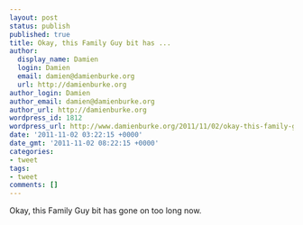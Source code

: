 ```yaml
---
layout: post
status: publish
published: true
title: Okay, this Family Guy bit has ...
author:
  display_name: Damien
  login: Damien
  email: damien@damienburke.org
  url: http://damienburke.org
author_login: Damien
author_email: damien@damienburke.org
author_url: http://damienburke.org
wordpress_id: 1812
wordpress_url: http://www.damienburke.org/2011/11/02/okay-this-family-guy-bit-has/
date: '2011-11-02 03:22:15 +0000'
date_gmt: '2011-11-02 08:22:15 +0000'
categories:
- tweet
tags:
- tweet
comments: []
---
```

<p>Okay, this Family Guy bit has gone on too long now.</p>
